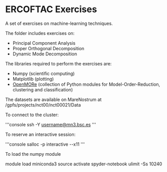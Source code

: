 # ERCOFTAC Exercises

A set of exercises on machine-learning techniques.

The folder includes exercises on:
- Principal Component Analysis
- Proper Orthogonal Decomposition
- Dynamic Mode Decomposition

The libraries required to perform the exercises are:
- Numpy (scientific computing)
- Matplotlib (plotting)
- [OpenMORe](https://github.com/gdalessi/OpenMORe) (collection of Python modules for Model-Order-Reduction, clustering and classification)

The datasets are available on MareNostrum at /gpfs/projects/nct00/nct00021/Data

To connect to the cluster:

'''console
ssh -Y username@mn3.bsc.es
'''

To reserve an interactive session:

'''console
salloc -p interactive --x11
'''

To load the numpy module

module load miniconda3
source activate spyder-notebook
ulimit -Ss 10240 

